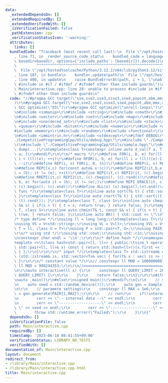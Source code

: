 ```yaml
---
data:
  _extendedDependsOn: []
  _extendedRequiredBy: []
  _extendedVerifiedWith: []
  _isVerificationFailed: false
  _pathExtension: cpp
  _verificationStatusIcon: ':warning:'
  attributes:
    links: []
  bundledCode: "Traceback (most recent call last):\n  File \"/opt/hostedtoolcache/Python/3.12.2/x64/lib/python3.12/site-packages/onlinejudge_verify/documentation/build.py\"\
    , line 71, in _render_source_code_stat\n    bundled_code = language.bundle(stat.path,\
    \ basedir=basedir, options={'include_paths': [basedir]}).decode()\n          \
    \         ^^^^^^^^^^^^^^^^^^^^^^^^^^^^^^^^^^^^^^^^^^^^^^^^^^^^^^^^^^^^^^^^^^^^^^^^^^^^^^^^^\n\
    \  File \"/opt/hostedtoolcache/Python/3.12.2/x64/lib/python3.12/site-packages/onlinejudge_verify/languages/cplusplus.py\"\
    , line 187, in bundle\n    bundler.update(path)\n  File \"/opt/hostedtoolcache/Python/3.12.2/x64/lib/python3.12/site-packages/onlinejudge_verify/languages/cplusplus_bundle.py\"\
    , line 400, in update\n    raise BundleErrorAt(path, i + 1, \"unable to process\
    \ #include in #if / #ifdef / #ifndef other than include guards\")\nonlinejudge_verify.languages.cplusplus_bundle.BundleErrorAt:\
    \ Main/interactive.cpp: line 28: unable to process #include in #if / #ifdef /\
    \ #ifndef other than include guards\n"
  code: "//#pragma GCC target(\"sse,sse2,sse3,ssse3,sse4,popcnt,abm,mmx,avx,avx2,avx512f\"\
    )\r\n#pragma GCC target(\"sse,sse2,sse3,ssse3,sse4,popcnt,abm,mmx,avx\")\r\n#pragma\
    \ GCC optimize(\"O3\")\r\n#pragma GCC optimize(\"unroll-loops\")\r\n#include <iostream>\r\
    \n#include <iomanip>\r\n#include <string>\r\n#include <cmath>\r\n#include <algorithm>\r\
    \n#include <vector>\r\n#include <set>\r\n#include <map>\r\n#include <unordered_map>\r\
    \n#include <unordered_set>\r\n#include <list>\r\n#include <stack>\r\n#include\
    \ <queue>\r\n#include <bitset>\r\n#include <numeric>\r\n#include <cassert>\r\n\
    #include <memory>\r\n#include <random>\r\n#include <functional>\r\n#include <complex>\r\
    \n#include <immintrin.h>\r\n#include <stdexcept>\r\n#ifdef DEBUG\r\n#include \"\
    ./CompetitiveProgrammingCpp/Utils/debug.hpp\"\r\n#include \"./CompetitiveProgrammingCpp/Utils/Timer.hpp\"\
    \r\n#include \"./CompetitiveProgrammingCpp/Utils/sample.hpp\"\r\n#else\r\n#define\
    \ dump(...)\r\ntemplate<class T>constexpr inline auto d_val(T a, T b) { return\
    \ a; }\r\n#endif\r\n\r\n/* macro */\r\n#define FOR(i, b, e) for(ll i = (ll)(b);\
    \ i < (ll)(e); ++i)\r\n#define RFOR(i, b, e) for(ll i = (ll)((e)-1); i >= (ll)(b);\
    \ --i)\r\n#define REP(i, n) FOR(i, 0, (n))\r\n#define RREP(i, n) RFOR(i, 0, (n))\r\
    \n#define REPC(x,c) for(const auto& x:(c))\r\n#define REPI2(it,b,e) for(auto it\
    \ = (b); it != (e); ++it)\r\n#define REPI(it,c) REPI2(it, (c).begin(), (c).end())\r\
    \n#define RREPI(it,c) REPI2(it, (c).rbegin(), (c).rend())\r\n#define REPI_ERACE2(it,\
    \ b, e) for(auto it = (b); it != (e);)\r\n#define REPI_ERACE(it, c) REPI_ERACE2(it,\
    \ (c).begin(), (c).end())\r\n#define ALL(x) (x).begin(),(x).end()\r\n/* macro\
    \ func */\r\ntemplate<class T>\r\ninline auto sort(T& t) { std::sort(ALL(t));\
    \ }\r\ntemplate<class T>\r\ninline auto rsort(T& t) { std::sort((t).rbegin(),\
    \ (t).rend()); }\r\ntemplate<class T, class S>\r\ninline auto chmax(T& t, const\
    \ S& s) { if(s > t) { t = s; return true; } return false; }\r\ntemplate<class\
    \ T, class S>\r\ninline auto chmin(T& t, const S& s) { if(s < t) { t = s; return\
    \ true; } return false; }\r\ninline auto BR() { std::cout << \"\\n\"; }\r\n\r\n\
    /* type define */\r\nusing ll = long long;\r\ntemplate<class T>\r\nusing V = std::vector<T>;\r\
    \nusing VS = V<std::string>;\r\nusing VL = V<ll>;\r\nusing VVL = V<VL>;\r\ntemplate<class\
    \ T = ll, class U = T>\r\nusing P = std::pair<T, U>;\r\nusing PAIR = P<ll>;\r\n\
    \r\n/* using std */\r\nusing std::cout;\r\nusing std::cin;\r\nusing std::cerr;\r\
    \nconstexpr char endl = '\\n';\r\n\r\n/* define hash */\r\nnamespace std {\r\n\
    template <>\tclass hash<std::pair<ll, ll>> { public:\tsize_t operator()(const\
    \ std::pair<ll, ll>& x) const { return std::hash<ll>()(x.first << 31 | x.second);\
    \ } };\r\n}\r\n\r\n/* input */\r\ntemplate<class T> std::istream& operator >>\
    \ (std::istream& is, std::vector<T>& vec) { for(T& x : vec) is >> x; return is;\
    \ }\r\n\r\n/* constant value */\r\n// constexpr ll MOD = 1000000007;\r\nconstexpr\
    \ ll MOD = 998244353;\r\n\r\n//=============================================================================================\r\
    \n\r\nauto interactive(ll x) {\r\n    constexpr ll QUERY_LIMIT = 26;\r\n    REP(_,\
    \ QUERY_LIMIT) {\r\n\r\n    }\r\n    return false;\r\n}\r\n\r\n#ifdef _WIN32\r\
    \nauto _main()\r\n#else\r\nsigned main()\r\n#endif\r\n{\r\n    // seed settings\r\
    \n    auto seed = std::random_device()();\r\n    auto gen = Sample::SampleGenerator(seed);\r\
    \n\r\n    // paramete settings\r\n    constexpr ll MAX = 1e6;\r\n    auto [x]\
    \ = gen.generate(PAIR{1,MAX});\r\n\r\n    // run\r\n    if(!interactive(x)) {\r\
    \n        cerr << \"-- internal data --\" << endl;\r\n        cerr << x << endl;\r\
    \n        cerr << \"-------------------\" << endl;\r\n        cerr << \"seed:\
    \ \" << seed << endl;\r\n        cerr << \"-------------------\" << endl;\r\n\
    \        throw std::runtime_error(\"Failed\");\r\n    }\r\n}"
  dependsOn: []
  isVerificationFile: false
  path: Main/interactive.cpp
  requiredBy: []
  timestamp: '2023-06-18 08:41:55+09:00'
  verificationStatus: LIBRARY_NO_TESTS
  verifiedWith: []
documentation_of: Main/interactive.cpp
layout: document
redirect_from:
- /library/Main/interactive.cpp
- /library/Main/interactive.cpp.html
title: Main/interactive.cpp
---
```

